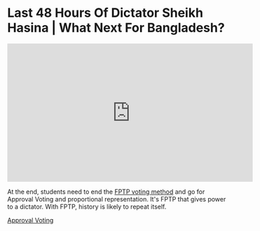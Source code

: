 # Last 48 Hours Of Dictator Sheikh Hasina | What Next For Bangladesh?

<iframe width="560" height="315" src="https://www.youtube.com/embed/85stgGqIyPU?si=-Md4eS9gOssk1gPe" title="YouTube video player" frameborder="0" allow="accelerometer; autoplay; clipboard-write; encrypted-media; gyroscope; picture-in-picture; web-share" referrerpolicy="strict-origin-when-cross-origin" allowfullscreen></iframe>

At the end, students need to end the [FPTP voting method](https://en.wikipedia.org/wiki/Elections_in_Bangladesh) and go for Approval Voting and proportional representation. It's FPTP that gives power to a dictator. With FPTP, history is likely to repeat itself.

[Approval Voting](https://electionscience.org/education/approval-voting)
